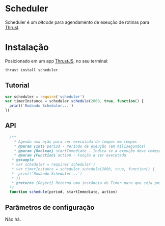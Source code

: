 Scheduler
===============

Scheduler é um *bitcode* para agendamento de exeução de rotinas para [Thrust](https://gitlab.com/thrustjs/thrust-seed).

# Instalação

Posicionado em um app [ThrustJS](https://github.com/thrustjs/thrust), no seu terminal:

```bash
thrust install scheduler
```

## Tutorial
```javascript
var scheduler = require('scheduler')
var timerInstance = scheduler.schedule(2000, true, function() {
  print('Rodando Scheduler...')
})
```

## API

```javascript
  /**
    * Agenda uma ação para ser executada de tempos em tempos
    * @param {Int} period - Período de exeução (em milisegundos)
    * @param {Boolean} startImmediate - Indica se a exeução deve começar imediatamente
    * @param {Function} action - Função a ser executada
   * @example
   * var scheduler = require('scheduler')
   * var timerInstance = scheduler.schedule(2000, true, function() {
   *  print('Rodando Scheduler...')
   * })
   * @returns {Object} Retorna uma instância de Timer para que seja possível, por exemplo, invocar o método cancel()
  */
  function schedule(period, startImmediate, action)
```

## Parâmetros de configuração
Não há.
